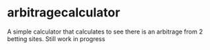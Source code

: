 # arbitragecalculator

A simple calculator that calculates to see there is an arbitrage from 2 betting sites. Still work in progress
